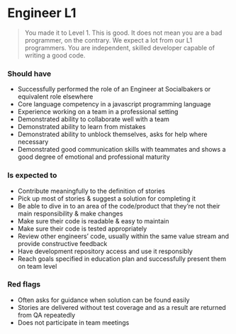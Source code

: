 # Engineer L1
> You made it to Level 1. This is good. It does not mean you are a bad programmer, on the contrary. We expect a lot from our L1 programmers. You are independent, skilled developer capable of writing a good code.

### Should have

* Successfully performed the role of an Engineer at Socialbakers or equivalent role elsewhere
* Core language competency in a javascript programming language
* Experience working on a team in a professional setting
* Demonstrated ability to collaborate well with a team
* Demonstrated ability to learn from mistakes
* Demonstrated ability to unblock themselves, asks for help where necessary
* Demonstrated good communication skills with teammates and shows a good degree of emotional and professional maturity

### Is expected to

* Contribute meaningfully to the definition of stories
* Pick up most of stories & suggest a solution for completing it
* Be able to dive in to an area of the code/product that they’re not their main responsibility & make changes
* Make sure their code is readable & easy to maintain
* Make sure their code is tested appropriately
* Review other engineers’ code, usually within the same value stream and provide constructive feedback
* Have development repository access and use it responsibly
* Reach goals specified in education plan and successfully present them on team level

### Red flags
* Often asks for guidance when solution can be found easily
* Stories are delivered without test coverage and as a result are returned from QA repeatedly
* Does not participate in team meetings

